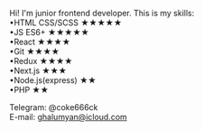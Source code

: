 Hi! I'm junior frontend developer. 
This is my skills:  
•HTML CSS/SCSS ★★★★★\
•JS ES6+ ★★★★★\
•React ★★★★\
•Git ★★★★\
•Redux ★★★★\
•Next.js ★★★\
•Node.js(express) ★★\
•PHP ★★

Telegram: @coke666ck  
E-mail: ghalumyan@icloud.com  	

